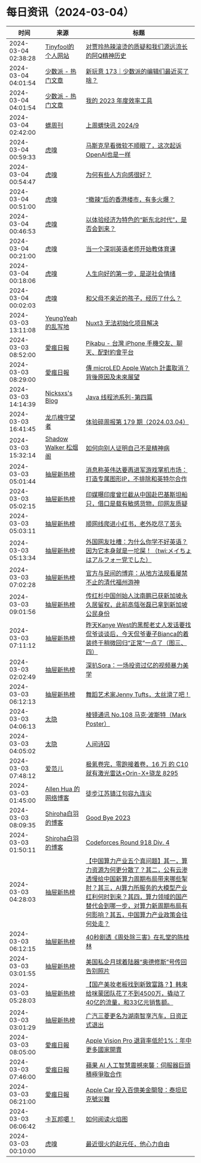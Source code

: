 ﻿# 每日资讯（2024-03-04）

|时间|来源|标题|
|---|---|---|
|2024-03-04 02:38:28|[Tinyfool的个人网站](https://codechina.org/feed/)|[对贾玲热辣滚烫的质疑和我们源远流长的阿Q精神历史](https://codechina.org/2024/03/jialing-jianfei/)|
|2024-03-04 04:01:54|[少数派 - 热门文章](https://rss.mifaw.com/articles/5c8bb11a3c41f61efd36683e/5c92450e3882afa09dff5928)|[新玩意 173｜少数派的编辑们最近买了啥？](https://sspai.com/post/86780)|
|2024-03-04 04:01:54|[少数派 - 热门文章](https://rss.mifaw.com/articles/5c8bb11a3c41f61efd36683e/5c92450e3882afa09dff5928)|[我的 2023 年度效率工具](https://sspai.com/post/85490)|
|2024-03-04 02:42:00|[蠎周刊](https://weekly.pychina.org/feeds/all.atom.xml)|[上周蠎快讯 2024/9](https://weekly.pychina.org/pyrecap/pyrw-2409.html)|
|2024-03-04 00:59:33|[虎嗅](https://rss.huxiu.com/)|[马斯克早看微软不顺眼了，这次起诉OpenAI也是一样](https://www.huxiu.com/article/2743920.html?f=rss)|
|2024-03-04 00:54:47|[虎嗅](https://rss.huxiu.com/)|[为何有些人方向感很好？](https://www.huxiu.com/article/2715328.html?f=rss)|
|2024-03-04 00:51:00|[虎嗅](https://rss.huxiu.com/)|[“撤辣”后的香港楼市，有多火爆？](https://www.huxiu.com/article/2743912.html?f=rss)|
|2024-03-04 00:46:53|[虎嗅](https://rss.huxiu.com/)|[以体验经济为特色的“新东北时代”，是否会到来？](https://www.huxiu.com/article/2743418.html?f=rss)|
|2024-03-04 00:21:00|[虎嗅](https://rss.huxiu.com/)|[当一个深圳英语老师开始教体育课](https://www.huxiu.com/article/2743090.html?f=rss)|
|2024-03-04 00:18:06|[虎嗅](https://rss.huxiu.com/)|[人生向好的第一步，是逆社会情绪](https://www.huxiu.com/article/2743084.html?f=rss)|
|2024-03-04 00:02:03|[虎嗅](https://rss.huxiu.com/)|[和父母不亲近的孩子，经历了什么？](https://www.huxiu.com/article/2734138.html?f=rss)|
|2024-03-03 13:11:08|[YeungYeah 的乱写地](http://scottyeung.top/atom.xml)|[Nuxt3 无法初始化项目解决](https://scottyeung.top/2024/nuxt-cannot-init/)|
|2024-03-03 08:52:00|[愛瘋日報](http://www.iphonetaiwan.org/feeds/posts/default)|[Pikabu - 台灣 iPhone 手機交友、聊天、配對約會平台](https://www.iphonetaiwan.org/2024/03/pikabu-iphone.html)|
|2024-03-03 08:29:00|[愛瘋日報](http://www.iphonetaiwan.org/feeds/posts/default)|[傳 microLED Apple Watch 計畫取消？背後原因及未來展望](https://www.iphonetaiwan.org/2024/03/apple-watch-microled-challenge.html)|
|2024-03-03 14:14:39|[Nicksxs's Blog](https://nicksxs.me/atom.xml)|[Java 线程池系列-第四篇](https://nicksxs.me/2024/03/03/Java-%E7%BA%BF%E7%A8%8B%E6%B1%A0%E7%B3%BB%E5%88%97-%E7%AC%AC%E5%9B%9B%E7%AF%87/)|
|2024-03-03 16:41:45|[龙爪槐守望者](http://www.ftium4.com/rss.xml)|[体验碎周报第 179 期（2024.03.04）](https://www.ftium4.com/ux-weekly-179.html)|
|2024-03-03 15:32:14|[Shadow Walker 松烟阁](https://www.edony.ink/rss/)|[如何向别人证明自己不是精神病](https://www.edony.ink/how-to-prove-myself/)|
|2024-03-03 05:01:44|[抽屉新热榜](http://dig.chouti.com/feed.xml)|[消息称英伟达要再进军游戏掌机市场：打造专属图形IP，不排除和英特尔合作](https://dig.chouti.com/link/41699836)|
|2024-03-03 05:02:15|[抽屉新热榜](http://dig.chouti.com/feed.xml)|[印媒曝印度曾拦截从中国赴巴基斯坦船只，借口是载有敏感货物，印网友质疑](https://dig.chouti.com/link/41699931)|
|2024-03-03 05:03:11|[抽屉新热榜](http://dig.chouti.com/feed.xml)|[顺网线爬进小红书，老外吃尽了苦头](https://dig.chouti.com/link/41699971)|
|2024-03-03 05:13:34|[抽屉新热榜](http://dig.chouti.com/feed.xml)|[外国网友吐槽：为什么你学不好英语？因为它本身就是一坨屎！（twi:メイちょはアルフォー党でした）](https://dig.chouti.com/link/41700074)|
|2024-03-03 07:02:28|[抽屉新热榜](http://dig.chouti.com/feed.xml)|[官方与民间的博弈：从地方法规看屡禁不止的清代福州游神](https://dig.chouti.com/link/41700657)|
|2024-03-03 09:01:56|[抽屉新热榜](http://dig.chouti.com/feed.xml)|[传红杉中国创始人沈南鹏已获新加坡永久居留权，此前高瓴张磊已拿到新加坡公民身份](https://dig.chouti.com/link/41701296)|
|2024-03-03 07:11:12|[抽屉新热榜](http://dig.chouti.com/feed.xml)|[昨天Kanye West的黑帮老丈人发话要找侃爷谈谈后，今天侃爷妻子Bianca的着装终于稍微回归“正常”一点了（图三、四）](https://dig.chouti.com/link/41700738)|
|2024-03-03 02:02:49|[抽屉新热榜](http://dig.chouti.com/feed.xml)|[深扒Sora：一场投资过亿的视频暴力美学](https://dig.chouti.com/link/41698599)|
|2024-03-03 06:12:13|[抽屉新热榜](http://dig.chouti.com/feed.xml)|[舞蹈艺术家Jenny Tufts，太丝滑了吧！](https://dig.chouti.com/link/41700330)|
|2024-03-03 04:06:13|[太隐](https://wangyurui.com/feed.xml)|[棱镜通讯 No.108 马克·波斯特（Mark Poster）](https://wangyurui.com/posts/leng-jing-ee7ee5ac)|
|2024-03-03 04:05:02|[太隐](https://wangyurui.com/feed.xml)|[人间诗囚](https://wangyurui.com/posts/gu-du-de-shi-qiu-9b846e43)|
|2024-03-03 07:48:12|[爱范儿](https://www.ifanr.com/feed)|[极氪卷完，零跑接着卷，16 万 的 C10 就有激光雷达+Orin-X+骁龙 8295](https://www.ifanr.com/1576876?utm_source=rss&utm_medium=rss&utm_campaign=)|
|2024-03-03 01:45:00|[Allen Hua 的网络博客](https://hellodk.cn/feed/)|[徒步江苏镇江句容九连尖](https://hellodk.cn/post/1162)|
|2024-03-03 08:09:35|[Shiroha白羽的博客](https://hukeqing.github.io/rss.xml)|[Good Bye 2023](https://blog.mauve.icu/2024/03/03/acm/codeforces/GoodBye2023/)|
|2024-03-03 01:50:11|[Shiroha白羽的博客](https://hukeqing.github.io/rss.xml)|[Codeforces Round 918 Div. 4 ](https://blog.mauve.icu/2024/03/03/acm/codeforces/CodeforcesRound918/)|
|2024-03-03 04:28:03|[抽屉新热榜](http://dig.chouti.com/feed.xml)|[【中国算力产业五个真问题】其一，算力资源为何更分散了？其二，公有云渗透慢给中国新算力周期布局带来哪些掣肘？其三，AI算力所服务的大模型产业红利何时到来？其四，算力领域的国产替代会到哪一步，对算力新周期布局有何影响？其五，中国算力产业政策会往何处走？](https://dig.chouti.com/link/41699729)|
|2024-03-03 06:12:15|[抽屉新热榜](http://dig.chouti.com/feed.xml)|[40秒剧透《周处除三害》在礼堂的陈桂林](https://dig.chouti.com/link/41700335)|
|2024-03-03 03:01:55|[抽屉新热榜](http://dig.chouti.com/feed.xml)|[美国私企月球着陆器“奥德修斯”号传回告别照片](https://dig.chouti.com/link/41698939)|
|2024-03-03 05:28:03|[抽屉新热榜](http://dig.chouti.com/feed.xml)|[【国产美妆老板找到新致富路？】韩束给咪蒙团队花了不到4500万，撬动了40亿的流量，和33亿元销售额。](https://dig.chouti.com/link/41700131)|
|2024-03-03 03:01:29|[抽屉新热榜](http://dig.chouti.com/feed.xml)|[广汽三菱更名为湖南智享汽车，日资正式退出](https://dig.chouti.com/link/41698846)|
|2024-03-03 08:05:00|[愛瘋日報](http://www.iphonetaiwan.org/feeds/posts/default)|[Apple Vision Pro 退貨率低於1%：年中更多國家開賣](https://www.iphonetaiwan.org/2024/03/apple-vision-pro-low-returns-global.html)|
|2024-03-03 07:46:00|[愛瘋日報](http://www.iphonetaiwan.org/feeds/posts/default)|[蘋果 AI 人工智慧震撼來襲：伺服器巨頭積極爭取合作](https://www.iphonetaiwan.org/2024/03/blog-post_03.html)|
|2024-03-03 06:21:00|[愛瘋日報](http://www.iphonetaiwan.org/feeds/posts/default)|[Apple Car 投入百億美金開發：泰坦尼克號災難](https://www.iphonetaiwan.org/2024/03/blog-post.html)|
|2024-03-03 06:06:42|[卡瓦邦噶！](https://www.kawabangga.com/feed)|[如何阅读火焰图](https://www.kawabangga.com/posts/5861)|
|2024-03-03 00:10:00|[虎嗅](https://rss.huxiu.com/)|[最近很火的赵元任，他心力自由](https://www.huxiu.com/article/2740305.html?f=rss)|
